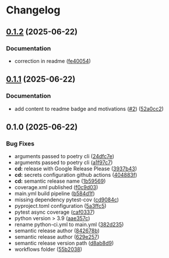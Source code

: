 # Changelog

## [0.1.2](https://github.com/robincvlr/europarl/compare/v0.1.1...v0.1.2) (2025-06-22)


### Documentation

* correction in readme ([fe40054](https://github.com/robincvlr/europarl/commit/fe40054ad83720c4418036ec06a364a8b7fe0db1))

## [0.1.1](https://github.com/robincvlr/europarl/compare/v0.1.0...v0.1.1) (2025-06-22)


### Documentation

* add content to readme badge and motivations ([#2](https://github.com/robincvlr/europarl/issues/2)) ([52a0cc2](https://github.com/robincvlr/europarl/commit/52a0cc29d7ae6fd87a7388c38f1f573e048747a4))

## 0.1.0 (2025-06-22)


### Bug Fixes

* arguments passed to poetry cli ([24dfc7e](https://github.com/robincvlr/europarl/commit/24dfc7e112eac61e8a5b5f321b96fae1902ec3cb))
* arguments passed to poetry cli ([a1f97c7](https://github.com/robincvlr/europarl/commit/a1f97c7ecc3928043a7f297a69e571e86355443e))
* **cd:** release with Google Release Please ([3937b43](https://github.com/robincvlr/europarl/commit/3937b4373ab1b0080f2f22d302b379b6ff83b2cd))
* **cd:** secrets configuration github actions ([404883f](https://github.com/robincvlr/europarl/commit/404883fc9c398ed22cfe9307be7e98ac959b7453))
* **cd:** semantic release name ([1b59569](https://github.com/robincvlr/europarl/commit/1b5956906375522a84650f7e422585c854968482))
* coverage.xml published ([f0c9d03](https://github.com/robincvlr/europarl/commit/f0c9d03db9e80ea7523880ce7f3013830662a134))
* main.yml build pipeline ([b584d1f](https://github.com/robincvlr/europarl/commit/b584d1f56e0f8131688a88d8e81bbd90f2ba091c))
* missing dependency pytest-cov ([cd9084c](https://github.com/robincvlr/europarl/commit/cd9084c32500f78365f8c9edfc256af14a14644a))
* pyproject.toml configuration ([5a3ffc5](https://github.com/robincvlr/europarl/commit/5a3ffc54663af931e01b7d7f936cd4e8b4f9be67))
* pytest async coverage ([caf0337](https://github.com/robincvlr/europarl/commit/caf03378d664138c7875a2ddd1681ec12d9acb22))
* python version &gt; 3.9 ([aae357c](https://github.com/robincvlr/europarl/commit/aae357c5a618de0d4a94bf8f50d3843a09ff2592))
* rename python-ci.yml to main.yml ([382d235](https://github.com/robincvlr/europarl/commit/382d2357cb4da5642c965c799617555726a404d9))
* semantic release author ([842678b](https://github.com/robincvlr/europarl/commit/842678b63b69fd28d08fe6e70c61e38ace2cadd9))
* semantic release author ([629e257](https://github.com/robincvlr/europarl/commit/629e257c85e5c56ceb0cb67f43e7f4025f5644db))
* semantic release version path ([d8ab8d9](https://github.com/robincvlr/europarl/commit/d8ab8d9450d6f52bf21a931ff946aa4ee534eae2))
* workflows folder ([55b2038](https://github.com/robincvlr/europarl/commit/55b20384771229bed31d7c1a4f1857404ef1bdae))
